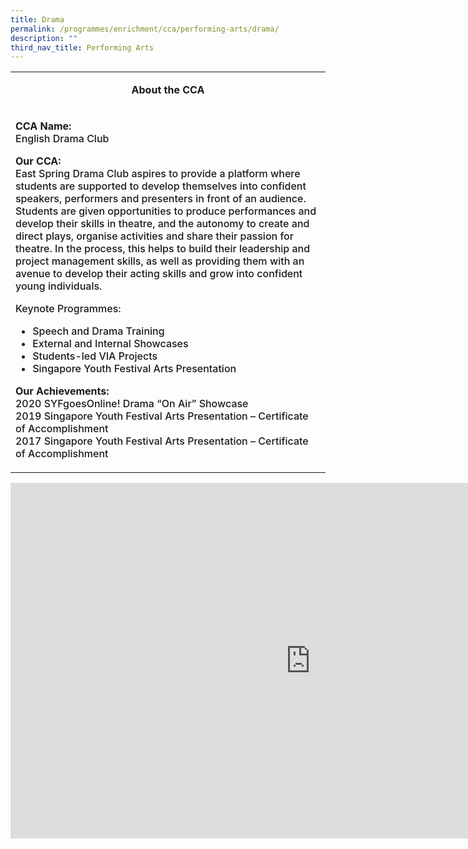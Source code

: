 ```yaml
---
title: Drama
permalink: /programmes/enrichment/cca/performing-arts/drama/
description: ""
third_nav_title: Performing Arts
---
```

<table style="font-weight: 500;">
<tbody>
<tr>
<td width="590">
<p style="font-weight: 500; text-align: center;"><strong>About the CCA</strong></p>
</td>
</tr>
<tr>
<td width="590">
<p><strong>CCA Name:<br /></strong>English Drama Club</p>
<p><strong>Our CCA:<br /></strong>East Spring Drama Club aspires to provide a platform where students are supported to develop themselves into confident speakers, performers and presenters in front of an audience. Students are given opportunities to produce performances and develop their skills in theatre, and the autonomy to create and direct plays, organise activities and share their passion for theatre. In the process, this helps to build their leadership and project management skills, as well as providing them with an avenue to develop their acting skills and grow into confident young individuals.</p>
<p>Keynote Programmes:</p>
<ul>
<li>Speech and Drama Training</li>
<li>External and Internal Showcases</li>
<li>Students-led VIA Projects</li>
<li>Singapore Youth Festival Arts Presentation</li>
</ul>
<p><strong>Our Achievements:<br /></strong>2020 SYFgoesOnline! Drama &ldquo;On Air&rdquo; Showcase<br />2019 Singapore Youth Festival Arts Presentation &ndash; Certificate of Accomplishment<br />2017 Singapore Youth Festival Arts Presentation &ndash; Certificate of Accomplishment</p>
</td>
</tr>
</tbody>
</table>
<iframe src="https://docs.google.com/presentation/d/e/2PACX-1vQVFpq-q3TZOzAs9Vc0RHkWqmEMJYq9rWo0EQGNDfjRnIu7TGH0pG2m0C0mWqKeksVDmUSXcpnUxbH_/embed?start=false&loop=false&delayms=10000" frameborder="0" width="960" height="569" allowfullscreen="true"></iframe>